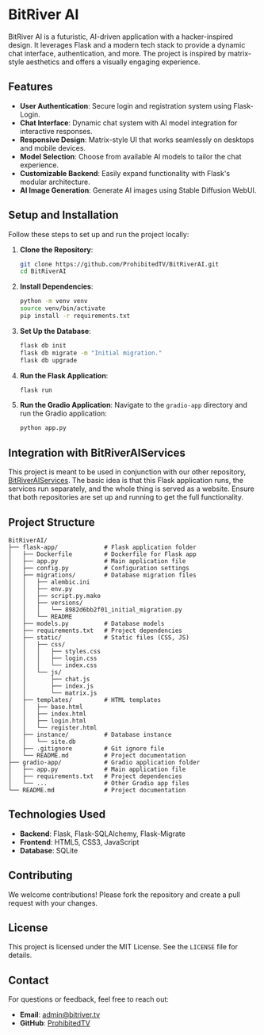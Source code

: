 # BitRiver AI

BitRiver AI is a futuristic, AI-driven application with a hacker-inspired design. It leverages Flask and a modern tech stack to provide a dynamic chat interface, authentication, and more. The project is inspired by matrix-style aesthetics and offers a visually engaging experience.

## Features

- **User Authentication**: Secure login and registration system using Flask-Login.
- **Chat Interface**: Dynamic chat system with AI model integration for interactive responses.
- **Responsive Design**: Matrix-style UI that works seamlessly on desktops and mobile devices.
- **Model Selection**: Choose from available AI models to tailor the chat experience.
- **Customizable Backend**: Easily expand functionality with Flask's modular architecture.
- **AI Image Generation**: Generate AI images using Stable Diffusion WebUI.

## Setup and Installation

Follow these steps to set up and run the project locally:

1. **Clone the Repository**:
    ```bash
    git clone https://github.com/ProhibitedTV/BitRiverAI.git
    cd BitRiverAI
    ```

2. **Install Dependencies**:
    ```bash
    python -m venv venv
    source venv/bin/activate
    pip install -r requirements.txt
    ```

3. **Set Up the Database**:
    ```bash
    flask db init
    flask db migrate -m "Initial migration."
    flask db upgrade
    ```

4. **Run the Flask Application**:
    ```bash
    flask run
    ```

5. **Run the Gradio Application**:
    Navigate to the `gradio-app` directory and run the Gradio application:
    ```bash
    python app.py
    ```

## Integration with BitRiverAIServices

This project is meant to be used in conjunction with our other repository, [BitRiverAIServices](https://github.com/ProhibitedTV/BitRiverAIServices). The basic idea is that this Flask application runs, the services run separately, and the whole thing is served as a website. Ensure that both repositories are set up and running to get the full functionality.

## Project Structure
```
BitRiverAI/
├── flask-app/             # Flask application folder
│   ├── Dockerfile         # Dockerfile for Flask app
│   ├── app.py             # Main application file
│   ├── config.py          # Configuration settings
│   ├── migrations/        # Database migration files
│   │   ├── alembic.ini
│   │   ├── env.py
│   │   ├── script.py.mako
│   │   ├── versions/
│   │   │   └── 8982d6bb2f01_initial_migration.py
│   │   └── README
│   ├── models.py          # Database models
│   ├── requirements.txt   # Project dependencies
│   ├── static/            # Static files (CSS, JS)
│   │   ├── css/
│   │   │   ├── styles.css
│   │   │   ├── login.css
│   │   │   └── index.css
│   │   └── js/
│   │       ├── chat.js
│   │       ├── index.js
│   │       └── matrix.js
│   ├── templates/         # HTML templates
│   │   ├── base.html
│   │   ├── index.html
│   │   ├── login.html
│   │   └── register.html
│   ├── instance/          # Database instance
│   │   └── site.db
│   ├── .gitignore         # Git ignore file
│   └── README.md          # Project documentation
├── gradio-app/            # Gradio application folder
│   ├── app.py             # Main application file
│   ├── requirements.txt   # Project dependencies
│   └── ...                # Other Gradio app files
└── README.md              # Project documentation
```
## Technologies Used

- **Backend**: Flask, Flask-SQLAlchemy, Flask-Migrate
- **Frontend**: HTML5, CSS3, JavaScript
- **Database**: SQLite

## Contributing

We welcome contributions! Please fork the repository and create a pull request with your changes.

## License

This project is licensed under the MIT License. See the `LICENSE` file for details.

## Contact

For questions or feedback, feel free to reach out:
- **Email**: admin@bitriver.tv
- **GitHub**: [ProhibitedTV](https://github.com/ProhibitedTV)
